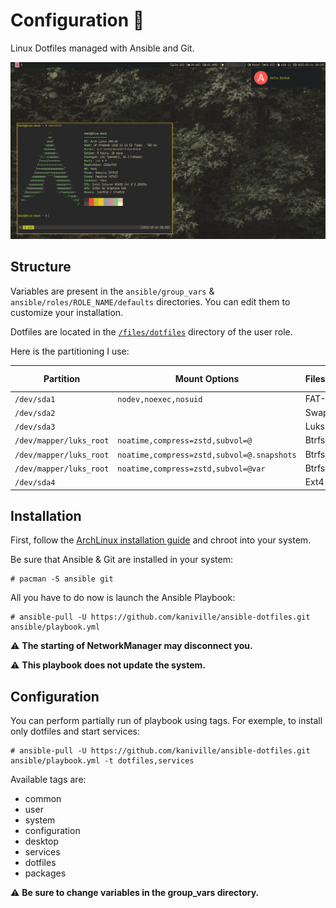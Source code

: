 # Configuration 🌸

Linux Dotfiles managed with Ansible and Git.

![](src/screenshot.png)

## Structure

Variables are present in the `ansible/group_vars` & `ansible/roles/ROLE_NAME/defaults` directories. You can edit them to customize your installation.

Dotfiles are located in the [`/files/dotfiles`](ansible/roles/02-users/files/dotfiles) directory of the user role.

Here is the partitioning I use:

| Partition               | Mount Options                             | Filesystem | Mount Point   |
|-------------------------|-------------------------------------------|------------|---------------|
| `/dev/sda1`             |`nodev,noexec,nosuid`                      | FAT-32     | `/boot`       |
| `/dev/sda2`             |                                           | Swap       | [SWAP]        |
| `/dev/sda3`             |                                           | Luks2      |               |
| `/dev/mapper/luks_root` |`noatime,compress=zstd,subvol=@`           | Btrfs      | `/`           |
| `/dev/mapper/luks_root` |`noatime,compress=zstd,subvol=@.snapshots` | Btrfs      | `/.snapshots` |
| `/dev/mapper/luks_root` |`noatime,compress=zstd,subvol=@var`        | Btrfs      | `/var`        |
| `/dev/sda4`             |                                           | Ext4       | `/home`       |

## Installation

First, follow the [ArchLinux installation guide](https://wiki.archlinux.org/title/Installation_guide) and chroot into your system.

Be sure that Ansible & Git are installed in your system:
```
# pacman -S ansible git
```

All you have to do now is launch the Ansible Playbook:
```
# ansible-pull -U https://github.com/kaniville/ansible-dotfiles.git ansible/playbook.yml
```

⚠️ **The starting of NetworkManager may disconnect you.**

⚠️ **This playbook does not update the system.**

## Configuration

You can perform partially run of playbook using tags. For exemple, to install only dotfiles and start services:
```
# ansible-pull -U https://github.com/kaniville/ansible-dotfiles.git ansible/playbook.yml -t dotfiles,services
```

Available tags are:
- common
- user
- system
- configuration
- desktop
- services
- dotfiles
- packages

⚠️ **Be sure to change variables in the group_vars directory.**
